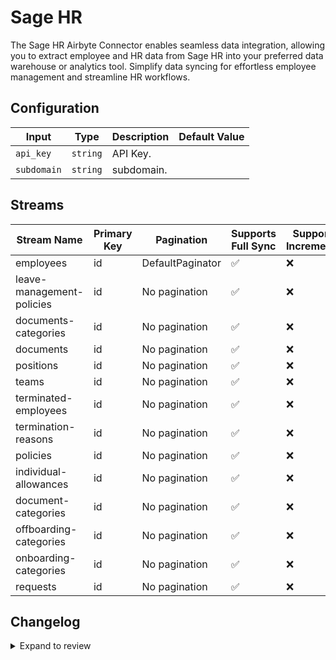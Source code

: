 # Sage HR
The Sage HR Airbyte Connector enables seamless data integration, allowing you to extract employee and HR data from Sage HR into your preferred data warehouse or analytics tool. Simplify data syncing for effortless employee management and streamline HR workflows.

## Configuration

| Input | Type | Description | Default Value |
|-------|------|-------------|---------------|
| `api_key` | `string` | API Key.  |  |
| `subdomain` | `string` | subdomain.  |  |

## Streams
| Stream Name | Primary Key | Pagination | Supports Full Sync | Supports Incremental |
|-------------|-------------|------------|---------------------|----------------------|
| employees | id | DefaultPaginator | ✅ |  ❌  |
| leave-management-policies | id | No pagination | ✅ |  ❌  |
| documents-categories | id | No pagination | ✅ |  ❌  |
| documents | id | No pagination | ✅ |  ❌  |
| positions | id | No pagination | ✅ |  ❌  |
| teams | id | No pagination | ✅ |  ❌  |
| terminated-employees | id | No pagination | ✅ |  ❌  |
| termination-reasons | id | No pagination | ✅ |  ❌  |
| policies | id | No pagination | ✅ |  ❌  |
| individual-allowances | id | No pagination | ✅ |  ❌  |
| document-categories | id | No pagination | ✅ |  ❌  |
| offboarding-categories | id | No pagination | ✅ |  ❌  |
| onboarding-categories | id | No pagination | ✅ |  ❌  |
| requests | id | No pagination | ✅ |  ❌  |

## Changelog

<details>
  <summary>Expand to review</summary>

| Version          | Date              | Pull Request | Subject        |
|------------------|-------------------|--------------|----------------|
| 0.0.1 | 2024-10-07 | | Initial release by [@parthiv11](https://github.com/parthiv11) via Connector Builder |

</details>
